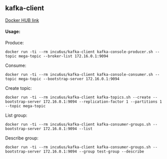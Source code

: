 kafka-client
-----

[Docker HUB link]('https://hub.docker.com/r/incu6us/kafka-client')

#### Usage:

Produce:

```console
docker run -ti --rm incu6us/kafka-client kafka-console-producer.sh --topic mega-topic --broker-list 172.16.0.1:9094
```


Consume:

```console
docker run -ti --rm incu6us/kafka-client kafka-console-consumer.sh --topic mega-topic --bootstrap-server 172.16.0.1:9094
```


Create topic:

```console
docker run -ti --rm incu6us/kafka-client kafka-topics.sh --create --bootstrap-server 172.16.0.1:9094 --replication-factor 1 --partitions 1 --topic mega-topic
```


List group:

```console
docker run -ti --rm incu6us/kafka-client kafka-consumer-groups.sh --bootstrap-server 172.16.0.1:9094 --list
```


Describe group:

```console
docker run -ti --rm incu6us/kafka-client kafka-consumer-groups.sh --bootstrap-server 172.16.0.1:9094 --group test-group --describe
```

